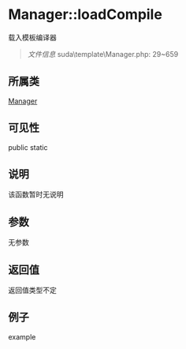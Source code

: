 # Manager::loadCompile
载入模板编译器
> *文件信息* suda\template\Manager.php: 29~659
## 所属类 

[Manager](../Manager.md)

## 可见性

  public  static
## 说明

该函数暂时无说明

## 参数

无参数

## 返回值
返回值类型不定

## 例子

example